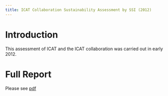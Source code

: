 ```yaml
---
title: ICAT Collaboration Sustainability Assessment by SSI (2012)
---
```


# Introduction

This assessment of ICAT and the ICAT collaboration was carried out in
early 2012.

# Full Report

Please see [pdf](/pdf/user-documentation/ICATCollaborationAssessment-v1.0.pdf)
